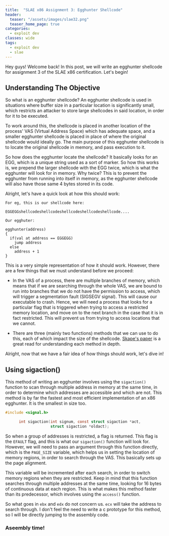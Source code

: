 ```yaml
---
title:  "SLAE x86 Assignment 3: Egghunter Shellcode"
header:
  teaser: "/assets/images/slae32.png"
  teaser_home_page: true
categories:
  - exploit dev
classes: wide
tags:
  - exploit dev
  - slae
---
```


Hey guys! Welcome back! In this post, we will write an egghunter shellcode for
assignment 3 of the SLAE x86 certification. Let's begin!

## Understanding The Objective ##
So what is an egghunter shellcode? An egghunter shellcode is used in situations where buffer size in a particular location is significantly small, which restricts an attacker to store large shellcodes in said location, in order for it to be executed.

To work around this, the shellcode is placed in another location of the process' VAS (Virtual Address Space) which has adequate space, and a smaller egghunter shellcode is placed in place of where the original shellcode would ideally go. The main purpose of this egghunter shellcode is to locate the original shellcode in memory, and pass execution to it.

So how does the egghunter locate the shellcode? It basically looks for an EGG, which is a unique string used as a sort of marker. So how this works is, we prepend the larger shellcode with the EGG twice, which is what the egghunter will look for in memory. Why twice? This is to prevent the egghunter from running into itself in memory, as the egghunter shellcode will also have those same 4 bytes stored in its code.

Alright, let's have a quick look at how this should work:

```
For eg, this is our shellcode here:

EGGEGGshellcodeshellcodeshellcodeshellcodeshellcode....

Our egghuter:

egghunter(address)
{
  if(val at address == EGGEGG)
    jump address
  else
    address + 1
}
```

This is a very simple representation of how it should work. However, there are a few things that we must understand before we proceed:

- In the VAS of a process, there are multiple branches of memory, which means that if we are searching through the whole VAS, we are bound to run into branches that we do not have the permission to access, which will trigger a segmentation fault (SIGSEGV signal). This will cause our executable to crash. Hence, we will need a process that looks for a particular flag that is triggered when trying to access a restricted memory location, and move on to the next branch in the case that it is in fact restricted. This will prevent us from trying to access locations that we cannot.

- There are three (mainly two functions) methods that we can use to do this, each of which impact the size of the shellcode. [Skape's paper](http://www.hick.org/code/skape/papers/egghunt-shellcode.pdf) is a great read for understanding each method in depth.

Alright, now that we have a fair idea of how things should work, let's dive in!

## Using sigaction() ##
This method of writing an egghunter involves using the ```sigaction()``` function to scan through multiple address in memory at the same time, in order to determine which addresses are accessible and which are not. This method is by far the fastest and most efficient implementation of an x86 egghunter. It is the smallest in size too.

```c
#include <signal.h>

      int sigaction(int signum, const struct sigaction *act,
                    struct sigaction *oldact);
```

So when a group of addresses is restricted, a flag is returned. This flag is the ```EFAULT``` flag, and this is what our ```sigaction()``` function will look for. However, we will need to pass an argument through this function directly, which is the ```PAGE_SIZE``` variable, which helps us in setting the location of memory regions, in order to search through the VAS. This basically sets up the page alignment.

This variable will be incremented after each search, in order to switch memory regions when they are restricted. Keep in mind that this function searches through multiple addresses at the same time, looking for 16 bytes of continuous data at each region. This is what makes this method faster than its predecessor, which involves using the ```access()``` function.

So what goes in ```ebx``` and ```edx``` do not concern us. ```ecx``` will take the address to search through. I don't feel the need to write a c prototype for this method, so I will be directly jumping to the assembly code.

### Aseembly time!
